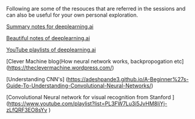 Following are some of the resouces that are referred in the sessions and can also be useful for your own personal exploration.

[Summary notes for deeplearning.ai](https://github.com/mbadry1/DeepLearning.ai-Summary)

[Beautiful notes of deeplearning.ai](https://www.slideshare.net/TessFerrandez/notes-from-coursera-deep-learning-courses-by-andrew-ng)

[YouTube playlists of deeplearning.ai](https://www.youtube.com/channel/UCcIXc5mJsHVYTZR1maL5l9w/playlists)

[Clever Machine blog(How neural network works, backpropogation etc] (https://theclevermachine.wordpress.com/) 

[Understanding CNN's] (https://adeshpande3.github.io/A-Beginner%27s-Guide-To-Understanding-Convolutional-Neural-Networks/)

[Convolutional Neural network for visual recognition from Stanford ] (https://www.youtube.com/playlist?list=PL3FW7Lu3i5JvHM8ljYj-zLfQRF3EO8sYv )
